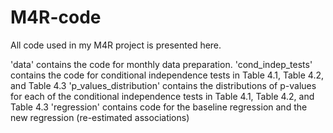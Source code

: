 # M4R-code

All code used in my M4R project is presented here.

'data' contains the code for monthly data preparation.
'cond_indep_tests' contains the code for conditional independence tests in Table 4.1, Table 4.2, and Table 4.3
'p_values_distribution' contains the distributions of p-values for each of the conditional independence tests in Table 4.1, Table 4.2, and Table 4.3
'regression' contains code for the baseline regression and the new regression (re-estimated associations)
